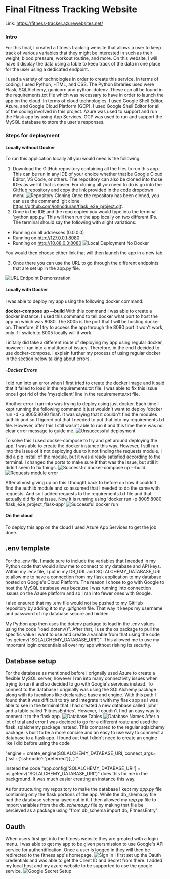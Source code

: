 # Final Fitness Tracking Website
Link: https://fitness-tracker.azurewebsites.net/

### __Intro__

For this final, I created a fitness tracking website that allows a user to keep track of various variables that they might be interested in such as their weight, blood pressure, workout routine, and more. On this website, I will have it display the data using a table to keep track of the data in one place for the user using a dedicated endpoint.


I used a variety of technologies in order to create this service. In terms of coding, I used Python, HTML, and CSS. The Python libraries used were Flask, SQLAlchemy, gunicorn and python-dotenv. These can all be found in the requirements.txt file which was necessary to have in order to launch the app on the cloud. In terms of cloud technologies, I used Google Shell Editor, Azure, and Google Cloud Platform (GCP). I used Google Shell Editor for all of the coding involved in this project. Azure was used to support and run the Flask app by using App Services. GCP was used to run and support the MySQL database to store the user's responses.


### __Steps for deployment__

#### Locally without Docker
To run this application locally all you would need is the following.
1. Download the GitHub repository containing all the files to run this app. This can be run in any IDE of your choice whether that be Google Cloud Editor, VS Code, or others. The repository can also be cloned into those IDEs as well if that is easier. For cloning all you need to do is go into the GitHub repository and copy the link provided in the code dropdown menu.![Repository Cloning](screenshots/Repository%20Cloning%20.png)
Once the repository has been cloned, you can use the command 'git clone https://github.com/johncduran/flask_e2e_project.git'. 
2. Once in the IDE and the repo copied you would type into the terminal 'python app.py' This will then run the app locally on two different IPs. The terminal should say the following with slight variations:

* Running on all addresses (0.0.0.0)
 * Running on http://127.0.0.1:8080
 * Running on http://10.88.0.3:8080
![Local Deployment No Docker](screenshots/Local%20Deployment%20No%20Docker.png)
 
You would then choose either link that will then launch the app in a new tab.

3. Once there you can use the URL to go through the different endpoints that are set up in the app.py file.

![URL Endpoint Demonstration](screenshots/URL%20Endpoint%20Demonstration.png)

#### Locally with Docker
I was able to deploy my app using the following docker command:

__docker-compose up --build__
With this command I was able to create a docker instance. I used this command to tell docker what port to host the app on which was 8080. The 8005 is the port that I will be hosting docker on. Therefore, if I try to access the app through the 8080 port it won't work, only if I switch to 8005 locally will it work. 

I initally did take a different route of deploying my app using regular docker, however I ran into a multitude of issues. Therefore, in the end I decided to use docker-compose. I explain further my process of using regular docker in the section below talking about errors.

##### -Docker Errors
I did run into an error when I first tried to create the docker image and it said that it failed to load in the requirements.txt file. I was able to fix this issue once I got rid of the 'mysqlclient' line in the requirements.txt file. 

Another error I ran into was trying to deploy using just docker. Each time I kept running the following command it just wouldn't want to deploy 'docker run -d -p 8005:8080 final'. It was saying that it couldn't find the modules authlib and so I figured out that I needed to put that into my requirements.txt file. However, after this I still wasn't able to run it and this time there was no clear error message to guide me.
![Unsuccessful deployment](screenshots/unsuccessful%20deployment.png)


To solve this I used docker-compose to try and get around deploying the app. I was able to create the docker instance this way. However, I still ran into the issue of it not deploying due to it not finding the requests module. I did a pip install of the module, but it was already satisfied according to the terminal. I changed the ports to make sure if that was the issue, but still it didn't seem to fix things. 
![Successful docker-compose up --build](screenshots/Successful%20docker-compose%20up%20--build.png)
![Requests module error](screenshots/requests%20module%20error.png)

After almost giving up on this I thought back to before on how it couldn't find the authlib module and so assumed that I needed to do the same with requests. And so I added requests to the requirements.txt file and that actually did fix the issue. Now it is running using 'docker run -p 8005:8080 flask_e2e_project_flask-app' 
![Successful docker run](screenshots/Successful%20docker%20run.png)

#### On the cloud

To deploy this app on the cloud I used Azure App Services to get the job done. 

## __.env template__

For the .env file, I made sure to include the variables that I needed in my Python code that would allow me to connect to my database and API keys. Within my .env file, I put in my
DB_URL and SQLALCHEMY_DATABASE_URI to allow me to have a connection from my flask application to my database hosted on Google's Cloud Platform. The reason I chose to go with Google to host the MySQL database was because I was running into connection issues on the Azure platform and so I ran into fewer ones with Google.


I also ensured that my .env file would not be pushed to my GitHub repository by adding it to my _.gitignore_ file. That way it keeps my username and password of my database secure and hidden.


My Python app then uses the dotenv package to load in the .env values using the code
"load_dotenv()". After that, I use the os package to pull the specific value I want to use and create a variable from that using the code "os.getenv("SQLALCHEMY_DATABASE_URI")". This allowed me to use my important login credentials all over my app without risking its security.


## __Database setup__

For the database as mentioned before I orignally used Azure to create a flexible MySQL server, however I ran into many connectivity issues when trying to run it and so decided to go with Google's services instead. To connect to the database I originally was using the SQLAlchemy package along with its fucntions like declarative base and engine. With this path I found that it was difficult to try and integrate it with my flask app as I was able to see in the terminal that I had created a new database called 'john' and a table called 'FitnessEntries'. However, I coudln't find an easy way to connect it to the flask app. 
![Database Tables](screenshots/Database%20tables.png)
![Database Names](screenshots/Database%20names.png)
After a lot of trial and error I was decided to go for a different route and used the flask_sqlalchemy package instead. This compared to the regular sqlalchemy package is built to be a more concise and an easy to use way to connnect a database to a flask app. I found out that I didn't need to create an engine like I did before using the code 

"engine = create_engine(SQLALCHEMY_DATABASE_URI,
                         connect_args={'ssl': {'ssl-mode': 'preferred'}},
                         ) "   

Instead the code "app.config['SQLALCHEMY_DATABASE_URI'] = os.getenv("SQLALCHEMY_DATABASE_URI")" does this for me in the background. It was much easier creating an instance this way. 

As for structuring my repository to make the database I kept my _app.py_ file contianing only the flask portions of the app. While the db_shema.py file had the database schema layed out in it. I then allowed my _app.py_ file to import variables from the _db_schema.py_ file by making that file be percieved as a package using "from db_schema import db, FitnessEntry". 

## __Oauth__

When users first get into the fitness website they are greated with a login menu. I was able to get my app to be given persmission to use Google's API service for authentification. Once a user is logged in they will then be redirected to the fitness app's homepage. 
![Sign In](screenshots/Sign%20in.png)
I first set up the Oauth credentials and was able to get the Client ID and Secret from there. I added my local host and my azure website to be supported to use the google service. 
![Google Secret Setup](screenshots/Google%20Secret%20Setup.png)
